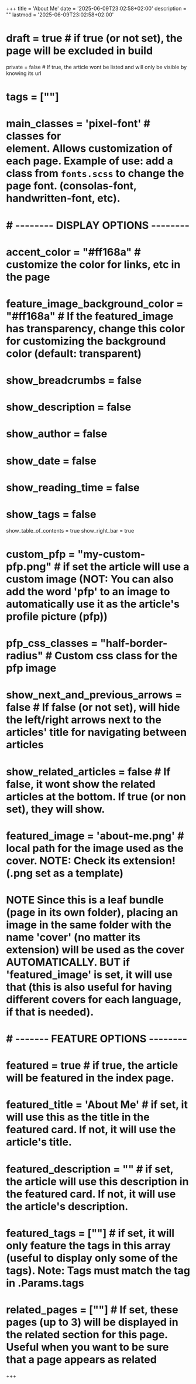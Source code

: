 +++
title = 'About Me'
date = '2025-06-09T23:02:58+02:00'
description = ""
lastmod = '2025-06-09T23:02:58+02:00'
# draft = true # if true (or not set), the page will be excluded in build
private = false # If true, the article wont be listed and will only be visible by knowing its url
# tags = [""]
# main_classes = 'pixel-font' # classes for <main> element. Allows customization of each page. Example of use: add a class from `fonts.scss` to change the page font. (consolas-font, handwritten-font, etc).
# # -------- DISPLAY OPTIONS --------
# accent_color = "#ff168a" # customize the color for links, etc in the page
# feature_image_background_color = "#ff168a" # If the featured_image has transparency, change this color for customizing the background color (default: transparent)
# show_breadcrumbs = false
# show_description = false
# show_author = false
# show_date = false
# show_reading_time = false
# show_tags = false
show_table_of_contents = true
show_right_bar = true
# custom_pfp = "my-custom-pfp.png" # if set the article will use a custom image (NOT: You can also add the word 'pfp' to an image to automatically use it as the article's profile picture (pfp))
# pfp_css_classes = "half-border-radius" # Custom css class for the pfp image
# show_next_and_previous_arrows = false # If false (or not set), will hide the left/right arrows next to the articles' title for navigating between articles
# show_related_articles = false # If false, it wont show the related articles at the bottom. If true (or non set), they will show.
# featured_image = 'about-me.png' # local path for the image used as the cover. NOTE: Check its extension! (.png set as a template)
# NOTE Since this is a leaf bundle (page in its own folder), placing an image in the same folder with the name 'cover' (no matter its extension) will be used as the cover AUTOMATICALLY. BUT if 'featured_image' is set, it will use that (this is also useful for having different covers for each language, if that is needed).
# # ------- FEATURE OPTIONS --------
# featured = true # if true, the article will be featured in the index page.
# featured_title = 'About Me' # if set, it will use this as the title in the featured card. If not, it will use the article's title.
# featured_description = "" # if set, the article will use this description in the featured card. If not, it will use the article's description.
# featured_tags = [""] # if set, it will only feature the tags in this array (useful to display only some of the tags). Note: Tags must match the tag in .Params.tags
# related_pages = [""] # If set, these pages (up to 3) will be displayed in the related section for this page. Useful when you want to be sure that a page appears as related
+++

